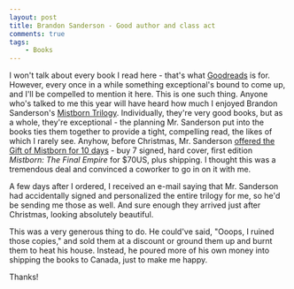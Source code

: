 ```yaml
---
layout: post
title: Brandon Sanderson - Good author and class act
comments: true
tags:
    - Books
---
```

I won't talk about every book I read here - that's what <a href="http://www.goodreads.com/hippopottoman">Goodreads</a> is for. However, every once in a while something exceptional's bound to come up, and I'll be compelled to mention it here. This is one such thing.
Anyone who's talked to me this year will have heard how much I enjoyed Brandon Sanderson's <a href="http://www.brandonsanderson.com/portal/Mistborn-Trilogy">Mistborn Trilogy</a>. Individually, they're very good books, but as a whole, they're exceptional - the planning Mr. Sanderson put into the books ties them together to provide a tight, compelling read, the likes of which I rarely see. Anyhow, before Christmas, Mr. Sanderson <a href="http://www.brandonsanderson.com/blog/848/Give-the-Gift-of-Mistborn-for-Ten-Days-Only-%28Also-Posters%29">offered the Gift of Mistborn for 10 days</a> - buy 7 signed, hard cover, first edition <i>Mistborn: The Final Empire</i> for $70US, plus shipping. I thought this was a tremendous deal and convinced a coworker to go in on it with me.

A few days after I ordered, I received an e-mail saying that Mr. Sanderson had accidentally signed and personalized the entire trilogy for me, so he'd be sending me those as well. And sure enough they arrived just after Christmas, looking absolutely beautiful.

This was a very generous thing to do. He could've said, "Ooops, I ruined those copies," and sold them at a discount or ground them up and burnt them to heat his house. Instead, he poured more of his own money into shipping the books to Canada, just to make me happy.

Thanks!


